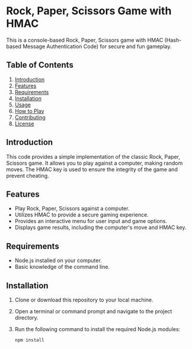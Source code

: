 # Rock, Paper, Scissors Game with HMAC

This is a console-based Rock, Paper, Scissors game with HMAC (Hash-based Message Authentication Code) for secure and fun gameplay.

## Table of Contents

1. [Introduction](#introduction)
2. [Features](#features)
3. [Requirements](#requirements)
4. [Installation](#installation)
5. [Usage](#usage)
6. [How to Play](#how-to-play)
7. [Contributing](#contributing)
8. [License](#license)

## Introduction

This code provides a simple implementation of the classic Rock, Paper, Scissors game. It allows you to play against a computer, making random moves. The HMAC key is used to ensure the integrity of the game and prevent cheating.

## Features

- Play Rock, Paper, Scissors against a computer.
- Utilizes HMAC to provide a secure gaming experience.
- Provides an interactive menu for user input and game options.
- Displays game results, including the computer's move and HMAC key.

## Requirements

- Node.js installed on your computer.
- Basic knowledge of the command line.

## Installation

1. Clone or download this repository to your local machine.

2. Open a terminal or command prompt and navigate to the project directory.

3. Run the following command to install the required Node.js modules:

   ```shell
   npm install
